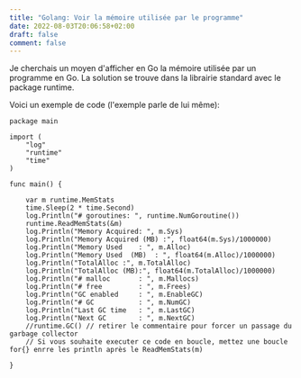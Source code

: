 ```yaml
---
title: "Golang: Voir la mémoire utilisée par le programme"
date: 2022-08-03T20:06:58+02:00
draft: false
comment: false
---
```


Je cherchais un moyen d'afficher en Go la mémoire utilisée par un programme en Go.
La solution se trouve dans la librairie standard avec le package runtime.

Voici un exemple de code (l'exemple parle de lui même):

```golang
package main

import (
	"log"
	"runtime"
	"time"
)

func main() {

	var m runtime.MemStats
	time.Sleep(2 * time.Second)
	log.Println("# goroutines: ", runtime.NumGoroutine())
	runtime.ReadMemStats(&m)
	log.Println("Memory Acquired: ", m.Sys)
	log.Println("Memory Acquired (MB) :", float64(m.Sys)/1000000)
	log.Println("Memory Used    : ", m.Alloc)
	log.Println("Memory Used  (MB)  : ", float64(m.Alloc)/1000000)
    log.Println("TotalAlloc :", m.TotalAlloc)
    log.Println("TotalAlloc (MB):", float64(m.TotalAlloc)/1000000)
	log.Println("# malloc       : ", m.Mallocs)
	log.Println("# free         : ", m.Frees)
	log.Println("GC enabled     : ", m.EnableGC)
	log.Println("# GC           : ", m.NumGC)
	log.Println("Last GC time   : ", m.LastGC)
	log.Println("Next GC        : ", m.NextGC)
	//runtime.GC() // retirer le commentaire pour forcer un passage du garbage collector
    // Si vous souhaite executer ce code en boucle, mettez une boucle for{} enrre les println après le ReadMemStats(m)

}

```
